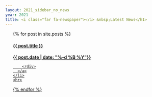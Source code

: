 ```yaml
---
layout: 2021_sidebar_no_news
year: 2021
title: <i class="far fa-newspaper"></i> &nbsp;Latest News</h1>
---
```


<ul style="list-style-type:none;">

  {% for post in site.posts %}
    <li>
      <a href="{{ post.url }}">
      	<div>
      	<h4>{{ post.title }}</h4>
      	<b>{{ post.date  | date: "%-d %B %Y"}}</b>

      	</div>
      </a>
    </li>
    <hr>
  {% endfor %}
</ul>
